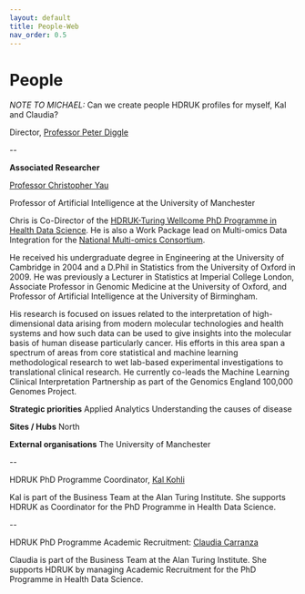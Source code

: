 ```yaml
---
layout: default
title: People-Web
nav_order: 0.5
---
```


# People

*NOTE TO MICHAEL:* Can we create people HDRUK profiles for myself, Kal and Claudia?

Director, [Professor Peter Diggle](https://www.hdruk.ac.uk/people/peter-diggle/)

--

**Associated Researcher** 

[Professor Christopher Yau](https://www.turing.ac.uk/people/researchers/christopher-yau)

Professor of Artificial Intelligence at the University of Manchester

Chris is Co-Director of the [HDRUK-Turing Wellcome PhD Programme in Health Data Science](https://www.hdruk.ac.uk/become-a-health-data-scientist/phd-programme/). He is also a Work Package lead on Multi-omics Data Integration for the [National Multi-omics Consortium](https://www.hdruk.ac.uk/projects/a-national-multi-omics-consortium-to-inform-disease-aetiology-and-prediction/).

He received his undergraduate degree in Engineering at the University of Cambridge in 2004 and a D.Phil in Statistics from the University of Oxford in 2009. He was previously a Lecturer in Statistics at Imperial College London, Associate Professor in Genomic Medicine at the University of Oxford, and Professor of Artificial Intelligence at the University of Birmingham.

His research is focused on issues related to the interpretation of high-dimensional data arising from modern molecular technologies and health systems and how such data can be used to give insights into the molecular basis of human disease particularly cancer. His efforts in this area span a spectrum of areas from core statistical and machine learning methodological research to wet lab-based experimental investigations to translational clinical research. He currently co-leads the Machine Learning Clinical Interpretation Partnership as part of the Genomics England 100,000 Genomes Project.

**Strategic priorities**
Applied Analytics
Understanding the causes of disease

**Sites / Hubs**
North

**External organisations**
The University of Manchester

--

HDRUK PhD Programme Coordinator, [Kal Kohli](https://www.turing.ac.uk/people/business-team)

Kal is part of the Business Team at the Alan Turing Institute. She supports HDRUK as Coordinator for the PhD Programme in Health Data Science. 

--

HDRUK PhD Programme Academic Recruitment: [Claudia Carranza](https://www.turing.ac.uk/people/business-team)

Claudia is part of the Business Team at the Alan Turing Institute. She supports HDRUK by managing Academic Recruitment for the PhD Programme in Health Data Science.
